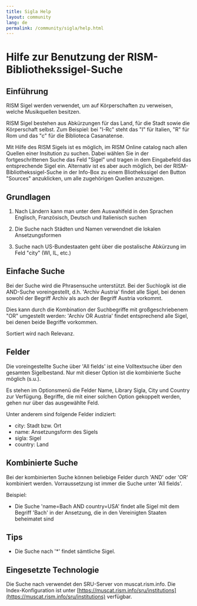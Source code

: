 ```yaml
---
title: Sigla Help
layout: community
lang: de
permalink: /community/sigla/help.html
---
```


# Hilfe zur Benutzung der RISM-Bibliothekssigel-Suche

## Einführung

RISM Sigel werden verwendet, um auf Körperschaften zu verweisen, welche Musikquellen besitzen.

RISM Sigel bestehen aus Abkürzungen für das Land, für die Stadt sowie die Körperschaft selbst. Zum Beispiel: bei "I-Rc" steht das "I" für Italien, "R" für Rom und das "c" für die Biblioteca Casanatense. 

Mit Hilfe des RISM Sigels ist es möglich, im RISM Online catalog nach allen Quellen einer Insitution zu suchen. Dabei wählen Sie in der fortgeschrittenen Suche das Feld "Sigel" und tragen in dem Eingabefeld das entsprechende Sigel ein. Alternativ ist es aber auch möglich, bei der RISM-Bibliothekssigel-Suche in der Info-Box zu einem Bliothekssigel den Button "Sources" anzuklicken, um alle zugehörigen Quellen anzuzeigen.

## Grundlagen

1. Nach Ländern kann man unter dem Auswahlfeld in den Sprachen Englisch, Französisch, Deutsch und Italienisch suchen

2. Die Suche nach Städten und Namen verwendnet die lokalen Ansetzungsformen

3. Suche nach US-Bundestaaten geht über die postalische Abkürzung im Feld "city" (WI, IL, etc.)

## Einfache Suche

Bei der Suche wird die Phrasensuche unterstützt. Bei der Suchlogik ist die AND-Suche voreingestellt, d.h. 'Archiv Austria' findet alle Sigel, bei denen sowohl der Begriff Archiv als auch der Begriff Austria vorkommt.

Dies kann durch die Kombination der Suchbegriffe mit großgeschriebenem "OR" umgestellt werden: 'Archiv OR Austria' findet entsprechend alle Sigel, bei denen beide Begriffe vorkommen.

Sortiert wird nach Relevanz.

## Felder

Die voreingestellte Suche über 'All fields' ist eine Volltextsuche über den gesamten Sigelbestand. Nur mit dieser Option ist die kombinierte Suche möglich (s.u.). 

Es stehen im Optionsmenü die Felder Name, Library Sigla, City und Country zur Verfügung. Begriffe, die mit einer solchen Option gekoppelt werden, gehen nur über das ausgewählte Feld.

Unter anderem sind folgende Felder indiziert:

* city: Stadt bzw. Ort
* name: Ansetzungsform des Sigels
* sigla: Sigel
* country: Land

## Kombinierte Suche

Bei der kombinierten Suche können beliebige Felder durch 'AND' oder 'OR' kombiniert werden. Vorraussetzung ist immer die Suche unter 'All fields'.

Beispiel:

* Die Suche 'name=Bach AND country=USA' findet alle Sigel mit dem Begriff 'Bach' in der Ansetzung, die in den Vereinigten Staaten beheimatet sind

## Tips

* Die Suche nach '\*' findet sämtliche Sigel.

## Eingesetzte Technologie

Die Suche nach verwendet den SRU-Server von muscat.rism.info. Die Index-Konfiguration ist unter [https://muscat.rism.info/sru/institutions](https://muscat.rism.info/sru/institutions) verfügbar.
